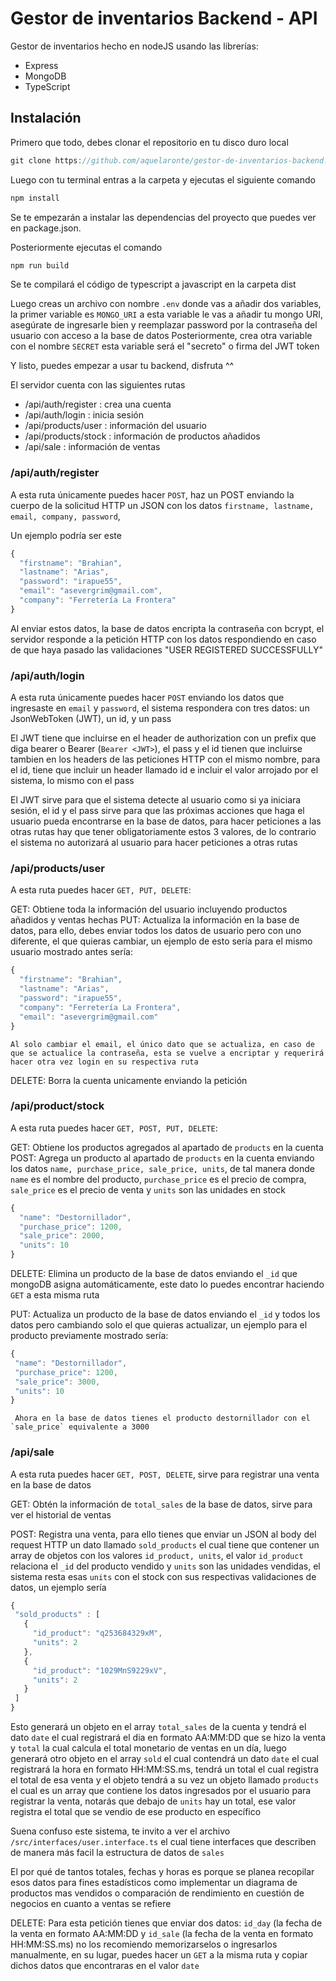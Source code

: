 # Gestor de inventarios Backend - API


Gestor de inventarios hecho en nodeJS usando las librerías:

 - Express
 - MongoDB
 - TypeScript

## Instalación

Primero que todo, debes clonar el repositorio en tu disco duro local
```javascript
git clone https://github.com/aquelaronte/gestor-de-inventarios-backend.git
```

Luego con tu terminal entras a la carpeta y ejecutas el siguiente comando
```javascript
npm install
```
Se te empezarán a instalar las dependencias del proyecto que puedes ver en package.json.

Posteriormente ejecutas el comando
```javascript
npm run build
```

Se te compilará el código de typescript a javascript en la carpeta dist

Luego creas un archivo con nombre `.env` donde vas a añadir dos variables, la primer variable es `MONGO_URI` a esta variable le vas a añadir tu mongo URI, asegúrate de ingresarle bien y reemplazar password por la contraseña del usuario con acceso a la base de datos
Posteriormente, crea otra variable con el nombre `SECRET` esta variable será el "secreto" o firma del JWT token
  
Y listo, puedes empezar a usar tu backend, disfruta ^^

  
  
El servidor cuenta con las siguientes rutas

 - /api/auth/register : crea una cuenta
 - /api/auth/login : inicia sesión
 - /api/products/user : información del usuario
 - /api/products/stock : información de productos añadidos
 - /api/sale : información de ventas

### /api/auth/register
  A esta ruta únicamente puedes hacer `POST`, haz un POST enviando la cuerpo de la solicitud HTTP un JSON con los datos `firstname, lastname, email, company, password`,

Un ejemplo podría ser este
  
```javascript
{
  "firstname": "Brahian",
  "lastname": "Arias",
  "password": "irapue55",
  "email": "asevergrim@gmail.com",
  "company": "Ferretería La Frontera"
}
```
  
Al enviar estos datos, la base de datos encripta la contraseña con bcrypt, el servidor responde a la petición HTTP con los datos respondiendo en caso de que haya pasado las validaciones "USER REGISTERED SUCCESSFULLY"
  
### /api/auth/login
  A esta ruta únicamente puedes hacer `POST` enviando los datos que ingresaste en `email` y `password`, el sistema respondera con tres datos: un JsonWebToken (JWT), un id, y un pass
  
  El JWT tiene que incluirse en el header de authorization con un prefix que diga bearer o Bearer (`Bearer <JWT>`), el pass y el id tienen que incluirse tambien en los headers de las peticiones HTTP con el mismo nombre, para el id, tiene que incluir un header llamado id e incluir el valor arrojado por el sistema, lo mismo con el pass
  
  El JWT sirve para que el sistema detecte al usuario como si ya iniciara sesión, el id y el pass sirve para que las próximas acciones que haga el usuario pueda encontrarse en la base de datos, para hacer peticiones a las otras rutas hay que tener obligatoriamente estos 3 valores, de lo contrario el sistema no autorizará al usuario para hacer peticiones a otras rutas
  
### /api/products/user
  A esta ruta puedes hacer `GET, PUT, DELETE`:
  
  GET:
    Obtiene toda la información del usuario incluyendo productos añadidos y ventas hechas
  PUT:
    Actualiza la información en la base de datos, para ello, debes enviar todos los datos de usuario pero con uno diferente, el que quieras cambiar, un ejemplo de esto sería para el mismo usuario mostrado antes sería:
    
```javascript
{
  "firstname": "Brahian",
  "lastname": "Arias",
  "password": "irapue55",
  "company": "Ferretería La Frontera",
  "email": "asevergrim@gmail.com"
}
```
    Al solo cambiar el email, el único dato que se actualiza, en caso de que se actualice la contraseña, esta se vuelve a encriptar y requerirá hacer otra vez login en su respectiva ruta
    
    
   DELETE:
    Borra la cuenta unicamente enviando la petición

### /api/product/stock
  A esta ruta puedes hacer `GET, POST, PUT, DELETE`:
  
  GET:
    Obtiene los productos agregados al apartado de `products` en la cuenta
  POST:
    Agrega un producto al apartado de `products` en la cuenta enviando los datos `name, purchase_price, sale_price, units`, de tal manera donde `name` es el nombre del producto, `purchase_price` es el precio de compra, `sale_price` es el precio de venta y `units` son las unidades en stock
 
```javascript
{
  "name": "Destornillador",
  "purchase_price": 1200,
  "sale_price": 2000,
  "units": 10
}
```

  DELETE:
    Elimina un producto de la base de datos enviando el `_id` que mongoDB asigna automáticamente, este dato lo puedes encontrar haciendo `GET` a esta misma ruta
    
  PUT:
    Actualiza un producto de la base de datos enviando el `_id` y todos los datos pero cambiando solo el que quieras actualizar, un ejemplo para el producto previamente mostrado sería:
    
 ```javascript
 {
  "name": "Destornillador",
  "purchase_price": 1200,
  "sale_price": 3000,
  "units": 10
}
 ```

     Ahora en la base de datos tienes el producto destornillador con el `sale_price` equivalente a 3000
     
### /api/sale
  A esta ruta puedes hacer `GET, POST, DELETE`, sirve para registrar una venta en la base de datos
  
  GET:
    Obtén la información de `total_sales` de la base de datos, sirve para ver el historial de ventas
    
  POST:
    Registra una venta, para ello tienes que enviar un JSON al body del request HTTP un dato llamado `sold_products` el cual tiene que contener un array de objetos con los valores `id_product, units`, el valor `id_product` relaciona el `_id` del producto vendido y `units` son las unidades vendidas, el sistema resta esas `units` con el stock con sus respectivas validaciones de datos, un ejemplo sería
    
 ```javascript
 {
  "sold_products" : [
    {
      "id_product": "q253684329xM",
      "units": 2
    },
    {
      "id_product": "1029MnS9229xV",
      "units": 2
    }
  ]
 }
 ```
 
  Esto generará un objeto en el array `total_sales` de la cuenta y tendrá el dato `date` el cual registrará el dia en formato AA:MM:DD que se hizo la venta y `total` la cual calcula el total monetario de ventas en un día, luego generará otro objeto en el array `sold` el cual contendrá un dato `date` el cual registrará la hora en formato HH:MM:SS.ms, tendrá un total el cual registra el total de esa venta y el objeto tendrá a su vez un objeto llamado `products` el cual es un array que contiene los datos ingresados por el usuario para registrar la venta, notarás que debajo de `units` hay un total, ese valor registra el total que se vendio de ese producto en específico
  
Suena confuso este sistema, te invito a ver el archivo `/src/interfaces/user.interface.ts` el cual tiene interfaces que describen de manera más facil la estructura de datos de `sales`

El por qué de tantos totales, fechas y horas es porque se planea recopilar esos datos para fines estadísticos como implementar un diagrama de productos mas vendidos o comparación de rendimiento en cuestión de negocios en cuanto a ventas se refiere

   DELETE:
     Para esta petición tienes que enviar dos datos: `id_day` (la fecha de la venta en formato AA:MM:DD y `id_sale` (la fecha de la venta en formato HH:MM:SS.ms) no los recomiendo memorizarselos o ingresarlos manualmente, en su lugar, puedes hacer un `GET` a la misma ruta y copiar dichos datos que encontraras en el valor `date`
  
